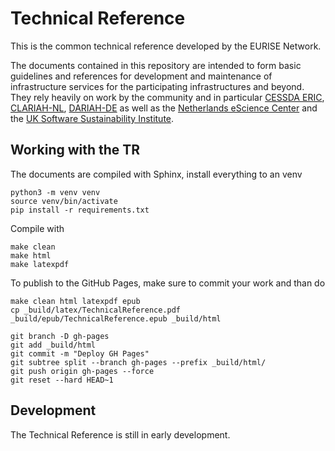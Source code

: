 # Technical Reference

This is the common technical reference developed by the EURISE Network.

The documents contained in this repository are intended to form basic guidelines and references
for development and maintenance of infrastructure services for the participating infrastructures and beyond.
They rely heavily on work by the community and in particular
[CESSDA ERIC](https://www.cessda.eu/), [CLARIAH-NL](https://www.clariah.nl/), [DARIAH-DE](https://de.dariah.eu/) as well as the
[Netherlands eScience Center](https://esciencecenter.nl/) and the [UK Software Sustainability Institute](https://www.software.ac.uk).

## Working with the TR

The documents are compiled with Sphinx, install everything to an venv
```
python3 -m venv venv
source venv/bin/activate
pip install -r requirements.txt
```

Compile with
```
make clean
make html
make latexpdf
```


To publish to the GitHub Pages, make sure to commit your work and than do
```
make clean html latexpdf epub
cp _build/latex/TechnicalReference.pdf _build/epub/TechnicalReference.epub _build/html

git branch -D gh-pages
git add _build/html
git commit -m "Deploy GH Pages"
git subtree split --branch gh-pages --prefix _build/html/
git push origin gh-pages --force
git reset --hard HEAD~1
```


## Development

The Technical Reference is still in early development.


